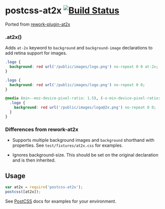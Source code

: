 # postcss-at2x [![Build Status](https://travis-ci.org/simonsmith/postcss-at2x.svg)](https://travis-ci.org/simonsmith/postcss-at2x)

Ported from [rework-plugin-at2x](https://github.com/reworkcss/rework-plugin-at2x)

### .at2x()

Adds `at-2x` keyword to `background` and `background-image` declarations to add retina support for images.

```css
.logo {
  background: red url('/public/images/logo.png') no-repeat 0 0 at-2x;
}
```

```css
.logo {
  background: red url('/public/images/logo.png') no-repeat 0 0;
}

@media (min--moz-device-pixel-ratio: 1.5), (-o-min-device-pixel-ratio: 3/2), (-webkit-min-device-pixel-ratio: 1.5), (min-device-pixel-ratio: 1.5), (min-resolution: 144dpi), (min-resolution: 1.5dppx) {
  .logo {
    background: red url('/public/images/logo@2x.png') no-repeat 0 0;
  }
}
```

### Differences from rework-at2x

* Supports multiple background images and `background` shorthand with properties. See `test/fixtures/at2x.css` for examples.

* Ignores background-size. This should be set on the original declaration and is then inherited.

## Usage

```js
var at2x = require('postcss-at2x');
postcss([at2x]);
```

See [PostCSS](https://github.com/postcss/postcss/) docs for examples for your environment.
